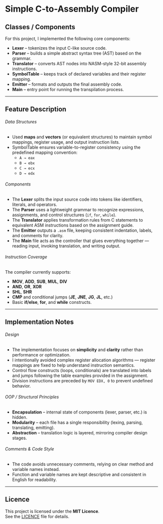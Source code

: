 # Simple C-to-Assembly Compiler

## Classes / Components
For this project, I implemented the following core components:

- **Lexer** – tokenizes the input C-like source code.  
- **Parser** – builds a simple abstract syntax tree (AST) based on the grammar.  
- **Translator** – converts AST nodes into NASM-style 32-bit assembly instructions.  
- **SymbolTable** – keeps track of declared variables and their register mapping.  
- **Emitter** – formats and outputs the final assembly code.  
- **Main** – entry point for running the transpilation process.  

---

## Feature Description

###### Data Structures
- Used **maps** and **vectors** (or equivalent structures) to maintain symbol mappings, register usage, and output instruction lists.  
- SymbolTable ensures variable-to-register consistency using the predefined mapping convention:  
  - `A → eax`  
  - `B → ebx`  
  - `C → ecx`  
  - `D → edx`  

###### Components
- The **Lexer** splits the input source code into tokens like identifiers, literals, and operators.  
- The **Parser** uses a lightweight grammar to recognize expressions, assignments, and control structures (`if`, `for`, `while`).  
- The **Translator** applies transformation rules from C statements to equivalent ASM instructions based on the assignment guide.  
- The **Emitter** outputs a `.asm` file, keeping consistent indentation, labels, and comments for clarity.  
- The **Main** file acts as the controller that glues everything together — reading input, invoking translation, and writing output.  

###### Instruction Coverage
The compiler currently supports:
- **MOV**, **ADD**, **SUB**, **MUL**, **DIV**  
- **AND**, **OR**, **XOR**  
- **SHL**, **SHR**  
- **CMP** and conditional jumps (**JE**, **JNE**, **JG**, **JL**, etc.)  
- Basic **if/else**, **for**, and **while** constructs.

---

## Implementation Notes

###### Design
- The implementation focuses on **simplicity** and **clarity** rather than performance or optimization.  
- I intentionally avoided complex register allocation algorithms — register mappings are fixed to help understand instruction semantics.  
- Control flow constructs (loops, conditionals) are translated into labels and jumps following the table examples provided in the assignment.  
- Division instructions are preceded by `MOV EDX, 0` to prevent undefined behavior.  

###### OOP / Structural Principles
- **Encapsulation** – internal state of components (lexer, parser, etc.) is hidden.  
- **Modularity** – each file has a single responsibility (lexing, parsing, translating, emitting).  
- **Abstraction** – translation logic is layered, mirroring compiler design stages.  

###### Comments & Code Style
- The code avoids unnecessary comments, relying on clear method and variable names instead.  
- Function and variable names are kept descriptive and consistent in English for readability.  

---

## Licence
This project is licensed under the **MIT Licence**.  
See the [LICENCE](./LICENSE) file for details.

